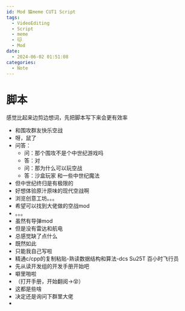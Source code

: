 ```yaml
---
id: Mod 猫meme CUT1 Script
tags:
  - VideoEditing
  - Script
  - meme
  - 🐱
  - Mod
date:
  - 2024-06-02 01:51:08
categories:
  - Note
---
```

# 脚本

感觉比起来边剪边想词，先把脚本写下来会更有效率
- 和围攻群友快乐空战
- 呀，鼠了
- 问答：
	- 问：那个围攻不是个中世纪游戏吗
	- 答：对
	- 问：那为什么可以玩空战
	- 答：沙盒玩家 和一些中世纪魔法
- 但中世纪终归是有极限的
- 好想体验原汁原味的现代空战啊
- 浏览创意工坊。。。
- 希望可以找到大佬做的空战mod
- 。。。
- 虽然有导弹mod
- 但是没有雷达和航电
- 总感觉缺了点什么
- 既然如此
- 只能我自己写啦
- 精通c/cpp的复制粘贴-熟读数据结构和算法-dcs Su25T 百小时飞行员
- 先从读开发组的开发手册开始吧
- 噼里啪啦
- （打开手册，开始翻阅->😵）
- 这都是些啥
- 决定还是询问下群里大佬
- 